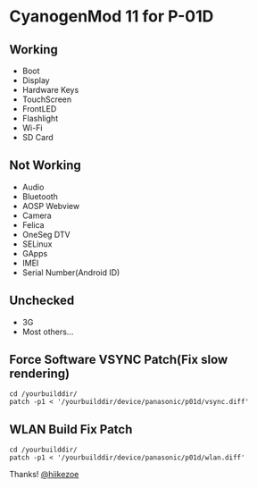 # CyanogenMod 11 for P-01D
## Working
*  Boot
*  Display
*  Hardware Keys
*  TouchScreen
*  FrontLED
*  Flashlight
*  Wi-Fi
*  SD Card
## Not Working
*  Audio
*  Bluetooth
*  AOSP Webview
*  Camera
*  Felica
*  OneSeg DTV
*  SELinux
*  GApps
*  IMEI
*  Serial Number(Android ID)
## Unchecked
*  3G
*  Most others...

## Force Software VSYNC Patch(Fix slow rendering)
	cd /yourbuilddir/
	patch -p1 < '/yourbuilddir/device/panasonic/p01d/vsync.diff'
	
## WLAN Build Fix Patch
	cd /yourbuilddir/
	patch -p1 < '/yourbuilddir/device/panasonic/p01d/wlan.diff'

Thanks! [@hiikezoe](https://github.com/hiikezoe)
